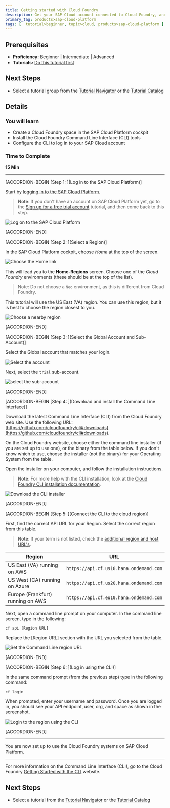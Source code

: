 ```yaml
---
title: Getting started with Cloud Foundry
description: Get your SAP Cloud account connected to Cloud Foundry, and set up your first container
primary_tag: products>sap-cloud-platform
tags: [  tutorial>beginner, topic>cloud, products>sap-cloud-platform ]
---
```


## Prerequisites  
 - **Proficiency:** Beginner | Intermediate | Advanced
 - **Tutorials:** [Do this tutorial first](https://www.sap.com/developer/tutorials/hcp-create-trial-account.html)


## Next Steps
 - Select a tutorial group from the [Tutorial Navigator](https://www.sap.com/developer/tutorial-navigator.html) or the [Tutorial Catalog](https://www.sap.com/developer/tutorial-navigator.tutorials.html)

## Details
### You will learn  
 - Create a Cloud Foundry space in the SAP Cloud Platform cockpit
 - Install the Cloud Foundry Command Line Interface (CLI) tools
 - Configure the CLI to log in to your SAP Cloud account

### Time to Complete
**15 Min**

---

[ACCORDION-BEGIN [Step 1: ](Log in to the SAP Cloud Platform)]

Start by [logging in to the SAP Cloud Platform](https://account.hanatrial.ondemand.com/).

> **Note**: If you don't have an account on SAP Cloud Platform yet, go to the [Sign up for a free trial account](https://www.sap.com/developer/tutorials/hcp-create-trial-account.html) tutorial, and then come back to this step.

![Log on to the SAP Cloud Platform](1b.png)


[ACCORDION-END]

[ACCORDION-BEGIN [Step 2: ](Select a Region)]

In the SAP Cloud Platform cockpit, choose _Home_ at the top of the screen.

![Choose the Home link](2.png)

This will lead you to the __Home-Regions__ screen.  Choose one of the _Cloud Foundry_ environments (these should be
at the top of the list).  

> Note:  Do not choose a `Neo` environment, as this is different from Cloud Foundry.

This tutorial will use the US East (VA) region.  You can use this region, but it is best to choose the region closest to you.

![Choose a nearby region](2b.png)


[ACCORDION-END]


[ACCORDION-BEGIN [Step 3: ](Select the Global Account and Sub-Account)]

Select the Global account that matches your login.

![Select the account](3.png)

Next, select the `trial` sub-account.  

![select the sub-account](3b.png)


[ACCORDION-END]

[ACCORDION-BEGIN [Step 4: ](Download and install the Command Line interface)]

Download the latest Command Line Interface (CLI) from the Cloud Foundry web site.  Use the following URL:  [https://github.com/cloudfoundry/cli#downloads](https://github.com/cloudfoundry/cli#downloads).

On the Cloud Foundry website, choose either the command line installer (if you are set up to use one), or the binary from the table below.  If you don't know which to use, choose the installer (not the binary) for your Operating System from the table.

Open the installer on your computer, and follow the installation instructions.

> **Note**:  For more help with the CLI installation, look at the [Cloud Foundry CLI installation documentation](http://docs.cloudfoundry.org/cf-cli/install-go-cli.html).

![Download the CLI installer](4.png)


[ACCORDION-END]

[ACCORDION-BEGIN [Step 5: ](Connect the CLI to the cloud region)]

First, find the correct API URL for your Region.  Select the correct region from this table.

> **Note**:  If your term is not listed, check the [additional region and host URL's](https://help.sap.com/viewer/65de2977205c403bbc107264b8eccf4b/Cloud/en-US/350356d1dc314d3199dca15bd2ab9b0e.html).

| Region                            | URL                                     |
| --------------------------------- | --------------------------------------- |
| US East (VA) running on AWS       | `https://api.cf.us10.hana.ondemand.com` |
| US West (CA) running on Azure     | `https://api.cf.us20.hana.ondemand.com` |
| Europe (Frankfurt) running on AWS | `https://api.cf.eu10.hana.ondemand.com` |


Next, open a command line prompt on your computer.  In the command line screen, type in the following:

    cf api [Region URL]

Replace the [Region URL] section with the URL you selected from the table.

![Set the Command Line region URL](5.png)


[ACCORDION-END]

[ACCORDION-BEGIN [Step 6: ](Log in using the CLI)]

In the same command prompt (from the previous step) type in the following command:

    cf login

When prompted, enter your username and password.  Once you are logged in, you should see your API endpoint, user, org, and space as shown in the screenshot.

![Login to the region using the CLI](6.png)


[ACCORDION-END]


---

You are now set up to use the Cloud Foundry systems on SAP Cloud Platform.

---

For more information on the Command Line Interface (CLI), go to the Cloud Foundry [Getting Started with the CLI](http://docs.cloudfoundry.org/cf-cli/getting-started.html) website.


## Next Steps
- Select a tutorial from the [Tutorial Navigator](https://www.sap.com/developer/tutorial-navigator.html) or the [Tutorial Catalog](https://www.sap.com/developer/tutorials.html)
